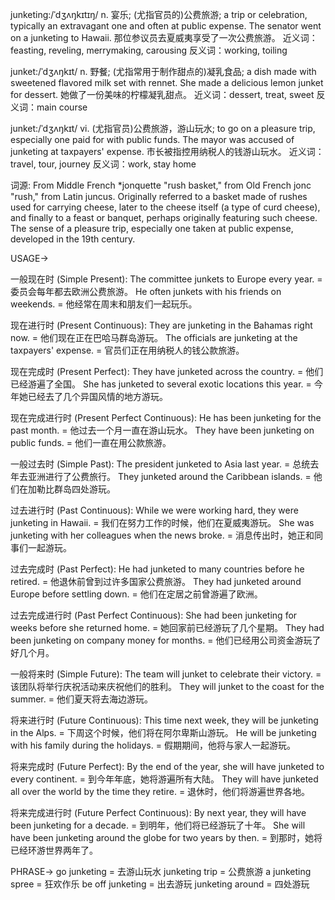 junketing:/ˈdʒʌŋkɪtɪŋ/
n.
宴乐; (尤指官员的)公费旅游;
a trip or celebration, typically an extravagant one and often at public expense.
The senator went on a junketing to Hawaii. 那位参议员去夏威夷享受了一次公费旅游。
近义词：feasting, reveling, merrymaking, carousing
反义词：working, toiling

junket:/ˈdʒʌŋkɪt/
n.
野餐; (尤指常用于制作甜点的)凝乳食品;
a dish made with sweetened flavored milk set with rennet.
She made a delicious lemon junket for dessert. 她做了一份美味的柠檬凝乳甜点。
近义词：dessert, treat, sweet
反义词：main course


junket:/ˈdʒʌŋkɪt/
vi.
(尤指官员)公费旅游，游山玩水;
to go on a pleasure trip, especially one paid for with public funds.
The mayor was accused of junketing at taxpayers' expense. 市长被指控用纳税人的钱游山玩水。
近义词：travel, tour, journey
反义词：work, stay home


词源:
From Middle French *jonquette "rush basket," from Old French jonc "rush," from Latin juncus. Originally referred to a basket made of rushes used for carrying cheese, later to the cheese itself (a type of curd cheese), and finally to a feast or banquet, perhaps originally featuring such cheese. The sense of a pleasure trip, especially one taken at public expense, developed in the 19th century.


USAGE->

一般现在时 (Simple Present):
The committee junkets to Europe every year. = 委员会每年都去欧洲公费旅游。
He often junkets with his friends on weekends. = 他经常在周末和朋友们一起玩乐。

现在进行时 (Present Continuous):
They are junketing in the Bahamas right now. = 他们现在正在巴哈马群岛游玩。
The officials are junketing at the taxpayers' expense. = 官员们正在用纳税人的钱公款旅游。

现在完成时 (Present Perfect):
They have junketed across the country. = 他们已经游遍了全国。
She has junketed to several exotic locations this year. = 今年她已经去了几个异国风情的地方游玩。

现在完成进行时 (Present Perfect Continuous):
He has been junketing for the past month. = 他过去一个月一直在游山玩水。
They have been junketing on public funds. = 他们一直在用公款旅游。

一般过去时 (Simple Past):
The president junketed to Asia last year. = 总统去年去亚洲进行了公费旅行。
They junketed around the Caribbean islands. = 他们在加勒比群岛四处游玩。

过去进行时 (Past Continuous):
While we were working hard, they were junketing in Hawaii. = 我们在努力工作的时候，他们在夏威夷游玩。
She was junketing with her colleagues when the news broke. = 消息传出时，她正和同事们一起游玩。

过去完成时 (Past Perfect):
He had junketed to many countries before he retired. = 他退休前曾到过许多国家公费旅游。
They had junketed around Europe before settling down. = 他们在定居之前曾游遍了欧洲。

过去完成进行时 (Past Perfect Continuous):
She had been junketing for weeks before she returned home. = 她回家前已经游玩了几个星期。
They had been junketing on company money for months. = 他们已经用公司资金游玩了好几个月。

一般将来时 (Simple Future):
The team will junket to celebrate their victory. = 该团队将举行庆祝活动来庆祝他们的胜利。
They will junket to the coast for the summer. = 他们夏天将去海边游玩。


将来进行时 (Future Continuous):
This time next week, they will be junketing in the Alps. = 下周这个时候，他们将在阿尔卑斯山游玩。
He will be junketing with his family during the holidays. = 假期期间，他将与家人一起游玩。

将来完成时 (Future Perfect):
By the end of the year, she will have junketed to every continent. = 到今年年底，她将游遍所有大陆。
They will have junketed all over the world by the time they retire. = 退休时，他们将游遍世界各地。


将来完成进行时 (Future Perfect Continuous):
By next year, they will have been junketing for a decade. = 到明年，他们将已经游玩了十年。
She will have been junketing around the globe for two years by then. = 到那时，她将已经环游世界两年了。


PHRASE->
go junketing = 去游山玩水
junketing trip = 公费旅游
a junketing spree = 狂欢作乐
be off junketing = 出去游玩
junketing around = 四处游玩
